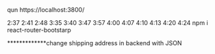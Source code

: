 qun
https://localhost:3800/

2:37
2:41
2:48
3:35
3:40
3:47
3:57
4:00
4:07
4:10
4:13
4:20
4:24
npm i react-router-bootstarp

*************change shipping address in backend with JSON
